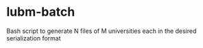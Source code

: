 # lubm-batch
Bash script to generate N files of M universities each in the desired serialization format
